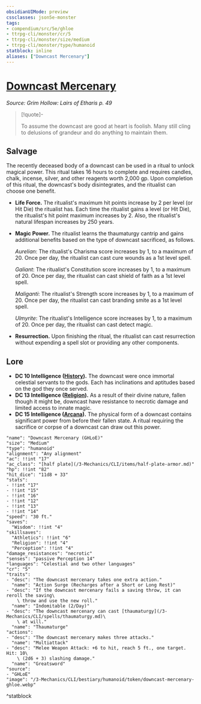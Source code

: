 ```yaml
---
obsidianUIMode: preview
cssclasses: json5e-monster
tags:
- compendium/src/5e/ghloe
- ttrpg-cli/monster/cr/5
- ttrpg-cli/monster/size/medium
- ttrpg-cli/monster/type/humanoid
statblock: inline
aliases: ["Downcast Mercenary"]
---
```

# [Downcast Mercenary](3-Mechanics\CLI\bestiary\humanoid/downcast-mercenary-ghloe.md)
*Source: Grim Hollow: Lairs of Etharis p. 49*  

> [!quote]-  
> 
> To assume the downcast are good at heart is foolish. Many still cling to delusions of grandeur and do anything to maintain them.

## Salvage

The recently deceased body of a downcast can be used in a ritual to unlock magical power. This ritual takes 16 hours to complete and requires candles, chalk, incense, silver, and other reagents worth 2,000 gp. Upon completion of this ritual, the downcast's body disintegrates, and the ritualist can choose one benefit.

- **Life Force.** The ritualist's maximum hit points increase by 2 per level (or Hit Die) the ritualist has. Each time the ritualist gains a level (or Hit Die), the ritualist's hit point maximum increases by 2. Also, the ritualist's natural lifespan increases by 250 years.  
- **Magic Power.** The ritualist learns the thaumaturgy cantrip and gains additional benefits based on the type of downcast sacrificed, as follows.  

    *Aurelian*: The ritualist's Charisma score increases by 1, to a maximum of 20. Once per day, the ritualist can cast cure wounds as a 1st level spell.  

    *Galiant*: The ritualist's Constitution score increases by 1, to a maximum of 20. Once per day, the ritualist can cast shield of faith as a 1st level spell.  

    *Maliganti*: The ritualist's Strength score increases by 1, to a maximum of 20. Once per day, the ritualist can cast branding smite as a 1st level spell.  

    *Ulmyrite*: The ritualist's Intelligence score increases by 1, to a maximum of 20. Once per day, the ritualist can cast detect magic.  
- **Resurrection.** Upon finishing the ritual, the ritualist can cast resurrection without expending a spell slot or providing any other components.  

## Lore

- **DC 10 Intelligence ([History](/3-Mechanics/CLI/rules/skills.md#History)).** The downcast were once immortal celestial servants to the gods. Each has inclinations and aptitudes based on the god they once served.  
- **DC 13 Intelligence ([Religion](/3-Mechanics/CLI/rules/skills.md#Religion)).** As a result of their divine nature, fallen though it might be, downcast have resistance to necrotic damage and limited access to innate magic.  
- **DC 15 Intelligence ([Arcana](/3-Mechanics/CLI/rules/skills.md#Arcana)).** The physical form of a downcast contains significant power from before their fallen state. A ritual requiring the sacrifice or corpse of a downcast can draw out this power.  

```statblock
"name": "Downcast Mercenary (GHLoE)"
"size": "Medium"
"type": "humanoid"
"alignment": "Any alignment"
"ac": !!int "17"
"ac_class": "[half plate](/3-Mechanics/CLI/items/half-plate-armor.md)"
"hp": !!int "82"
"hit_dice": "11d8 + 33"
"stats":
- !!int "17"
- !!int "15"
- !!int "16"
- !!int "12"
- !!int "13"
- !!int "14"
"speed": "30 ft."
"saves":
  "Wisdom": !!int "4"
"skillsaves":
  "Athletics": !!int "6"
  "Religion": !!int "4"
  "Perception": !!int "4"
"damage_resistances": "necrotic"
"senses": "passive Perception 14"
"languages": "Celestial and two other languages"
"cr": "5"
"traits":
- "desc": "The downcast mercenary takes one extra action."
  "name": "Action Surge (Recharges after a Short or Long Rest)"
- "desc": "If the downcast mercenary fails a saving throw, it can reroll the saving\
    \ throw and use the new roll."
  "name": "Indomitable (2/Day)"
- "desc": "The downcast mercenary can cast [thaumaturgy](/3-Mechanics/CLI/spells/thaumaturgy.md)\
    \ at will."
  "name": "Thaumaturge"
"actions":
- "desc": "The downcast mercenary makes three attacks."
  "name": "Multiattack"
- "desc": "Melee Weapon Attack: +6 to hit, reach 5 ft., one target. Hit: 10\
    \ (2d6 + 3) slashing damage."
  "name": "Greatsword"
"source":
- "GHLoE"
"image": "/3-Mechanics/CLI/bestiary/humanoid/token/downcast-mercenary-ghloe.webp"
```
^statblock
